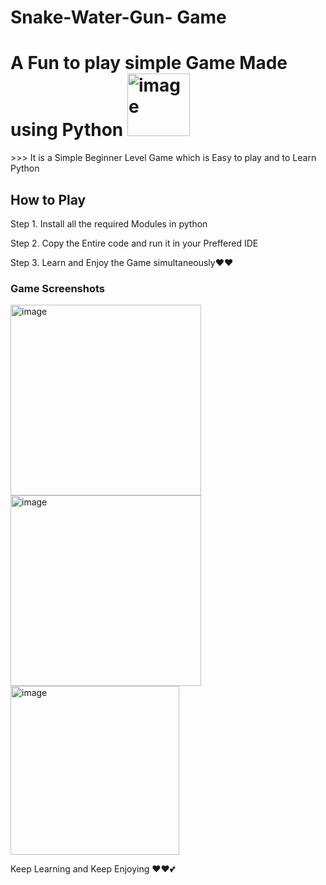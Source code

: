 # Snake-Water-Gun- Game
<h1> A Fun to play simple Game Made using Python <img width="100" alt="image" src="https://user-images.githubusercontent.com/81548305/194369932-7823cab4-2c26-4a13-9d45-48143d6ce556.png"> </h1>
>>> It is a Simple Beginner Level Game which is Easy to play and to Learn Python
<h2> How to Play </h2>
Step 1. Install all the required Modules in python
<p>Step 2. Copy the Entire code and run it in your Preffered IDE </p>
<p> Step 3. Learn and Enjoy the Game simultaneously❤️❤️</p>

<h3> Game Screenshots</h3>
<img width="305" alt="image" src="https://user-images.githubusercontent.com/81548305/194370886-acb3d5aa-9995-4c15-85ff-f21092fc7080.png">



<img width="305" alt="image" src="https://user-images.githubusercontent.com/81548305/194370978-0ae498c1-499a-4dba-bcbd-9c7164893b75.png">



<img width="270" alt="image" src="https://user-images.githubusercontent.com/81548305/194371057-aadc6d68-aab8-4809-b032-61fc8723feb3.png">


Keep Learning and Keep Enjoying ❤️❤️💕
